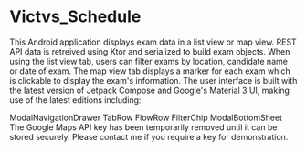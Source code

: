 # Victvs_Schedule

This Android application displays exam data in a list view or map view.
REST API data is retreived using Ktor and serialized to build exam objects.
When using the list view tab, users can filter exams by location, candidate name or date of exam.
The map view tab displays a marker for each exam which is clickable to display the exam's information.
The user interface is built with the latest version of Jetpack Compose and Google's Material 3 UI, making use of the latest editions including:

ModalNavigationDrawer
TabRow
FlowRow
FilterChip
ModalBottomSheet
The Google Maps API key has been temporarily removed until it can be stored securely. Please contact me if you require a key for demonstration.
